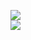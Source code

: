 [![](https://img.shields.io/badge/Made%20With-Github%20Spray-lightgrey.svg?style=for-the-badge&logo=github)](https://github.com/Annihil/github-spray#3091)  
[![](https://i.imgur.com/2DrTn0Z.gif)](https://github.com/Annihil/github-spray)